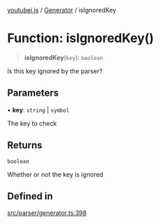 [youtubei.js](../../../README.md) / [Generator](../README.md) / isIgnoredKey

# Function: isIgnoredKey()

> **isIgnoredKey**(`key`): `boolean`

Is this key ignored by the parser?

## Parameters

• **key**: `string` \| `symbol`

The key to check

## Returns

`boolean`

Whether or not the key is ignored

## Defined in

[src/parser/generator.ts:398](https://github.com/LuanRT/YouTube.js/blob/305a398158a6cac82e6ef288fed4bf1661c89d52/src/parser/generator.ts#L398)
